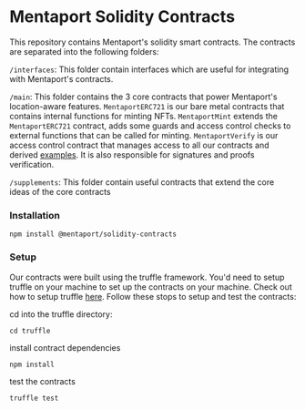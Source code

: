# Mentaport Solidity Contracts

This repository contains Mentaport's solidity smart contracts. The contracts are separated into the
following folders:

`/interfaces`: This folder contain interfaces which are useful for integrating with Mentaport's 
contracts.

`/main`: This folder contains the 3 core contracts that power Mentaport's location-aware features.
`MentaportERC721` is our bare metal contracts that contains internal functions for minting NFTs.
`MentaportMint` extends the `MentaportERC721` contract, adds some guards and access control checks to
external functions that can be called for minting. `MentaportVerify` is our access control contract
that manages access to all our contracts and derived 
[examples](https://github.com/mentaport/mentaport-nft-examples). It is also responsible for signatures 
and proofs verification. 

`/supplements`: This folder contain useful contracts that extend the core ideas of the core contracts

### Installation 
```shell
npm install @mentaport/solidity-contracts
```

### Setup
Our contracts were built using the truffle framework. You'd need to setup truffle on your machine to set
up the contracts on your machine. Check out how to setup truffle 
[here](https://trufflesuite.com/docs/truffle/how-to/install/). Follow these stops to setup and
test the contracts:

cd into the truffle directory:
```shell
cd truffle
```

install contract dependencies
```shell
npm install
```

test the contracts
```shell
truffle test
```

